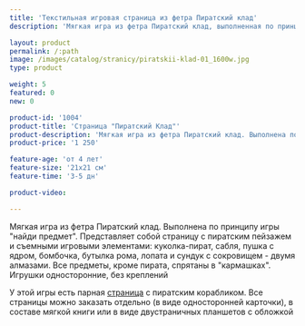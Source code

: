```yaml
---
title: 'Текстильная игровая страница из фетра Пиратский клад'
description: 'Мягкая игра из фетра Пиратский клад, выполненная по принципу игры в прятки. Состоит из текстильной страницы с пиратским пейзажем, куклы-пирата и съемных игровых элементов'

layout: product
permalink: /:path
image: /images/catalog/stranicy/piratskii-klad-01_1600w.jpg
type: product

weight: 5
featured: 0
new: 0

product-id: '1004'
product-title: 'Страница "Пиратский Клад"'
product-description: 'Мягкая игра из фетра Пиратский клад. Выполнена по принципу игры "найди предмет". Представляет собой страницу с пиратским пейзажем и съемными игровыми элементами: куколка-пират, сабля, пушка с ядром, бомбочка, бутылка рома, лопата и сундук с сокровищем - двумя алмазами. Все предметы, кроме пирата, спрятаны в "кармашках". Игрушки односторонние, без креплений<br /><br />У этой игры есть парная [страница](/stranicy/piratskii-korabl) с пиратским корабликом. Все страницы можно заказать отдельно (в виде односторонней карточки), в составе мягкой книги или в виде двустраничных планшетов с обложкой'
product-price: '1 250'

feature-age: 'от 4 лет'
feature-size: '21х21 см'
feature-time: '3-5 дн'

product-video: 

---
```

Мягкая игра из фетра Пиратский клад. Выполнена по принципу игры "найди предмет". Представляет собой страницу с пиратским пейзажем и съемными игровыми элементами: куколка-пират, сабля, пушка с ядром, бомбочка, бутылка рома, лопата и сундук с сокровищем - двумя алмазами. Все предметы, кроме пирата, спрятаны в "кармашках". Игрушки односторонние, без креплений

У этой игры есть парная [страница](/stranicy/piratskii-korabl) с пиратским корабликом. Все страницы можно заказать отдельно (в виде односторонней карточки), в составе мягкой книги или в виде двустраничных планшетов с обложкой
